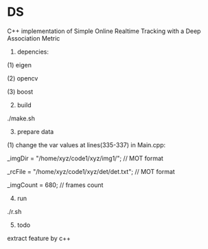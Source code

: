 # DS

C++ implementation of Simple Online Realtime Tracking with a Deep Association Metric

1. depencies:

(1) eigen

(2) opencv

(3) boost


2. build

./make.sh


3. prepare data

(1) change the var values at lines(335-337) in Main.cpp:

_imgDir = "/home/xyz/code1/xyz/img1/"; // MOT format

_rcFile = "/home/xyz/code1/xyz/det/det.txt"; // MOT format

_imgCount = 680;  // frames count



4. run

./r.sh



5. todo

extract feature by c++


